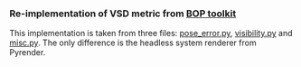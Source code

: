 ###  Re-implementation of VSD metric from [BOP toolkit](https://github.com/thodan/bop_toolkit)
This implementation is taken from three files: [pose_error.py](https://github.com/thodan/bop_toolkit/blob/master/bop_toolkit_lib/pose_error.py), [visibility.py](https://github.com/thodan/bop_toolkit/blob/master/bop_toolkit_lib/visibility.py) and [misc.py](https://github.com/thodan/bop_toolkit/blob/master/bop_toolkit_lib/misc.py). The only difference is the headless system renderer from Pyrender.


